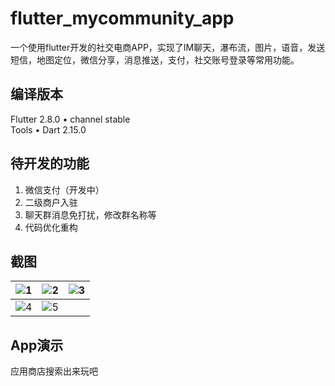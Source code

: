 # flutter_mycommunity_app

一个使用flutter开发的社交电商APP，实现了IM聊天，瀑布流，图片，语音，发送短信，地图定位，微信分享，消息推送，支付，社交账号登录等常用功能。

## 编译版本

Flutter 2.8.0 • channel stable  
Tools • Dart 2.15.0

## 待开发的功能
1. 微信支付（开发中）
2. 二级商户入驻
3. 聊天群消息免打扰，修改群名称等
4. 代码优化重构

## 截图

![1](https://mycommunity-prod.oss-cn-hangzhou.aliyuncs.com/githubimg/index.jpg)  | ![2](https://mycommunity-prod.oss-cn-hangzhou.aliyuncs.com/githubimg/activity.jpg)  | ![3](https://mycommunity-prod.oss-cn-hangzhou.aliyuncs.com/githubimg/moment.jpg)
 ---- | ----- | ------  
 ![4](https://mycommunity-prod.oss-cn-hangzhou.aliyuncs.com/githubimg/message.jpg)  | ![5](https://mycommunity-prod.oss-cn-hangzhou.aliyuncs.com/githubimg/home.jpg) |  

## App演示
应用商店搜索出来玩吧
